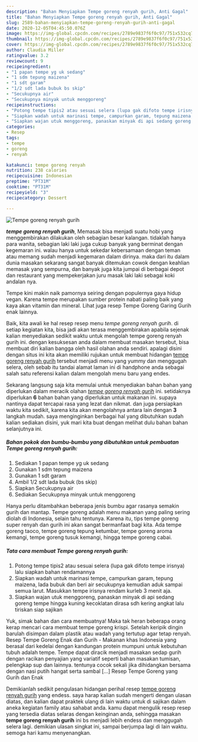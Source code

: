 ```yaml
---
description: "Bahan Menyiapkan Tempe goreng renyah gurih, Anti Gagal"
title: "Bahan Menyiapkan Tempe goreng renyah gurih, Anti Gagal"
slug: 2589-bahan-menyiapkan-tempe-goreng-renyah-gurih-anti-gagal
date: 2020-12-05T04:45:50.076Z
image: https://img-global.cpcdn.com/recipes/2789e9837f6f0c97/751x532cq70/tempe-goreng-renyah-gurih-foto-resep-utama.jpg
thumbnail: https://img-global.cpcdn.com/recipes/2789e9837f6f0c97/751x532cq70/tempe-goreng-renyah-gurih-foto-resep-utama.jpg
cover: https://img-global.cpcdn.com/recipes/2789e9837f6f0c97/751x532cq70/tempe-goreng-renyah-gurih-foto-resep-utama.jpg
author: Claudia Miller
ratingvalue: 3.2
reviewcount: 9
recipeingredient:
- "1 papan tempe yg uk sedang"
- "1 sdm tepung maizena"
- "1 sdt garam"
- "1/2 sdt lada bubuk bs skip"
- "Secukupnya air"
- "Secukupnya minyak untuk menggoreng"
recipeinstructions:
- "Potong tempe tipis2 atau sesuai selera (lupa gak difoto tempe irisnya) lalu siapkan bahan rendamannya"
- "Siapkan wadah untuk marinasi tempe, campurkan garam, tepung maizena, lada bubuk dan beri air secukupnya kemudian aduk sampai semua larut. Masukkan tempe irisnya rendam kurleb 3 menit aja."
- "Siapkan wajan utuk menggoreng, panaskan minyak di api sedang goreng tempe hingga kuning kecoklatan dirasa sdh kering angkat lalu tiriskan siap sajikan"
categories:
- Resep
tags:
- tempe
- goreng
- renyah

katakunci: tempe goreng renyah 
nutrition: 238 calories
recipecuisine: Indonesian
preptime: "PT31M"
cooktime: "PT31M"
recipeyield: "3"
recipecategory: Dessert

---
```



![Tempe goreng renyah gurih](https://img-global.cpcdn.com/recipes/2789e9837f6f0c97/751x532cq70/tempe-goreng-renyah-gurih-foto-resep-utama.jpg)

<b><i>tempe goreng renyah gurih</i></b>, Memasak bisa menjadi suatu hobi yang menggembirakan dilakukan oleh sebagian besar kalangan. tidaklah hanya para wanita, sebagian laki laki juga cukup banyak yang berminat dengan kegemaran ini. walau hanya untuk sekedar kebersamaan dengan teman atau memang sudah menjadi kegemaran dalam dirinya. maka dari itu dalam dunia masakan sekarang sangat banyak ditemukan cowok dengan keahlian memasak yang sempurna, dan banyak juga kita jumpai di berbagai depot dan restaurant yang mempekerjakan juru masak laki laki sebagai koki andalan nya.

Tempe kini makin naik pamornya seiring dengan populernya gaya hidup vegan. Karena tempe merupakan sumber protein nabati paling baik yang kaya akan vitamin dan mineral. Lihat juga resep Tempe Goreng Garing Gurih enak lainnya.

Baik, kita awali ke hal resep resep menu <i>tempe goreng renyah gurih</i>. di setiap kegiatan kita, bisa jadi akan terasa menggembirakan apabila sejenak kalian menyediakan sedikit waktu untuk mengolah tempe goreng renyah gurih ini. dengan kesuksesan anda dalam membuat masakan tersebut, bisa membuat diri kalian bangga oleh hasil olahan anda sendiri. apalagi disini dengan situs ini kita akan memiliki rujukan untuk membuat hidangan <u>tempe goreng renyah gurih</u> tersebut menjadi menu yang yummy dan menggugah selera, oleh sebab itu tandai alamat laman ini di handphone anda sebagai salah satu referensi kalian dalam mengolah menu baru yang endes.


Sekarang langsung saja kita memulai untuk menyediakan bahan bahan yang diperlukan dalam meracik olahan <u><i>tempe goreng renyah gurih</i></u> ini. setidaknya diperlukan <b>6</b> bahan bahan yang diperlukan untuk makanan ini. supaya nantinya dapat tercapai rasa yang lezat dan nikmat. dan juga persiapkan waktu kita sedikit, karena kita akan mengolahnya antara lain dengan <b>3</b> langkah mudah. saya menginginkan berbagai hal yang dibutuhkan sudah kalian sediakan disini, yuk mari kita buat dengan melihat dulu bahan bahan selanjutnya ini.

<!--inarticleads1-->

##### Bahan pokok dan bumbu-bumbu yang dibutuhkan untuk pembuatan Tempe goreng renyah gurih:

1. Sediakan 1 papan tempe yg uk sedang
1. Gunakan 1 sdm tepung maizena
1. Gunakan 1 sdt garam
1. Ambil 1/2 sdt lada bubuk (bs skip)
1. Siapkan Secukupnya air
1. Sediakan Secukupnya minyak untuk menggoreng


Hanya perlu ditambahkan beberapa jenis bumbu agar rasanya semakin gurih dan mantap. Tempe goreng adalah menu makanan yang paling sering diolah di Indonesia, selain tahu tentunya. Karena itu, tips tempe goreng super renyah dan gurih ini akan sangat bermanfaat bagi kita. Ada tempe goreng taoco, tempe goreng tepung ketumbar, tempe goreng aroma kemangi, tempe goreng tusuk kemangi, hingga tempe goreng cabai. 

<!--inarticleads2-->

##### Tata cara membuat Tempe goreng renyah gurih:

1. Potong tempe tipis2 atau sesuai selera (lupa gak difoto tempe irisnya) lalu siapkan bahan rendamannya
1. Siapkan wadah untuk marinasi tempe, campurkan garam, tepung maizena, lada bubuk dan beri air secukupnya kemudian aduk sampai semua larut. Masukkan tempe irisnya rendam kurleb 3 menit aja.
1. Siapkan wajan utuk menggoreng, panaskan minyak di api sedang goreng tempe hingga kuning kecoklatan dirasa sdh kering angkat lalu tiriskan siap sajikan


Yuk, simak bahan dan cara membuatnya! Maka tak heran beberapa orang kerap mencari cara membuat tempe goreng krispi. Setelah keripik dingin barulah disimpan dalam plastik atau wadah yang tertutup agar tetap renyah. Resep Tempe Goreng Enak dan Gurih - Makanan khas Indonesia yang berasal dari kedelai dengan kandungan protein mumpuni untuk kebutuhan tubuh adalah tempe. Tempe dapat diracik menjadi masakan sedap gurih dengan racikan penyajian yang variatif seperti bahan masakan tumisan, pelengkap sup dan lainnya. tentunya cocok sekali jika dihidangkan bersama dengan nasi putih hangat serta sambal […] Resep Tempe Goreng yang Gurih dan Enak 

Demikianlah sedikit pengulasan hidangan perihal resep <u>tempe goreng renyah gurih</u> yang endess. saya harap kalian sudah mengerti dengan ulasan diatas, dan kalian dapat praktek ulang di lain waktu untuk di sajikan dalam aneka kegiatan family atau sahabat anda. kamu dapat mengulik resep resep yang tersedia diatas selaras dengan keinginan anda, sehingga masakan <b>tempe goreng renyah gurih</b> ini bs menjadi lebih endess dan menggugah selera lagi. demikian ulasan singkat ini, sampai berjumpa lagi di lain waktu. semoga hari kamu menyenangkan.

